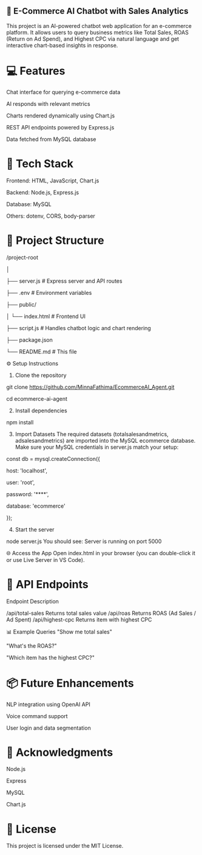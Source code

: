 ## 🛒 E-Commerce AI Chatbot with Sales Analytics

This project is an AI-powered chatbot web application for an e-commerce platform. It allows users to query business metrics like Total Sales, ROAS (Return on Ad Spend), and Highest CPC via natural language and get interactive chart-based insights in response.

# 💻 Features
Chat interface for querying e-commerce data

AI responds with relevant metrics

Charts rendered dynamically using Chart.js

REST API endpoints powered by Express.js

Data fetched from MySQL database

# 🧰 Tech Stack
Frontend: HTML, JavaScript, Chart.js

Backend: Node.js, Express.js

Database: MySQL

Others: dotenv, CORS, body-parser

# 📁 Project Structure

/project-root

│

├── server.js                                    # Express server and API routes

├── .env                                         # Environment variables

├── public/

│   └── index.html                               # Frontend UI

├── script.js                                    # Handles chatbot logic and chart rendering

├── package.json

└── README.md                                     # This file


⚙️ Setup Instructions
 1. Clone the repository

git clone https://github.com/MinnaFathima/EcommerceAI_Agent.git

cd ecommerce-ai-agent

 2. Install dependencies

npm install

3. Import Datasets
The required datasets (totalsalesandmetrics, adsalesandmetrics) are  imported into the MySQL ecommerce database.
Make sure your MySQL credentials in server.js match your setup:


const db = mysql.createConnection({

  host: 'localhost',
  
  user: 'root',
  
  password: '****',
  
  database: 'ecommerce'
  
});

4. Start the server

node server.js
You should see:
Server is running on port 5000

🌐 Access the App
Open index.html in your browser (you can double-click it or use Live Server in VS Code).

# 🔌 API Endpoints

Endpoint	Description

/api/total-sales	Returns total sales value
/api/roas	Returns ROAS (Ad Sales / Ad Spent)
/api/highest-cpc	Returns item with highest CPC

📊 Example Queries
"Show me total sales"

"What's the ROAS?"

"Which item has the highest CPC?"

# 📦 Future Enhancements
NLP integration using OpenAI API

Voice command support

User login and data segmentation

# 🙌 Acknowledgments
Node.js

Express

MySQL

Chart.js

# 📄 License

This project is licensed under the MIT License.
